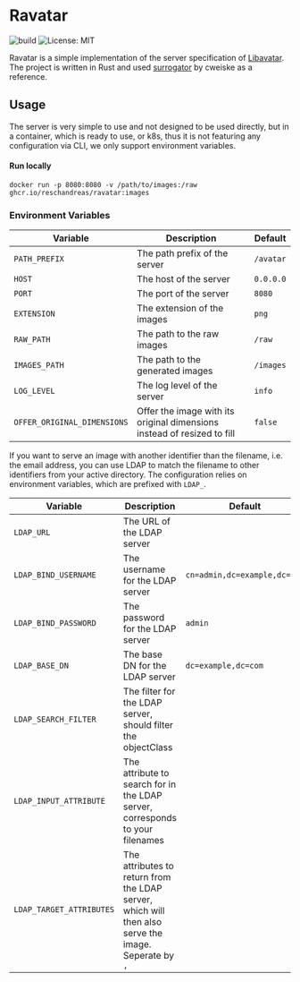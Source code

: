 # Ravatar

![build](https://github.com/reschandreas/ravatar/actions/workflows/build-and-push.yaml/badge.svg)
![License: MIT](https://img.shields.io/badge/License-MIT-yellow.svg)

Ravatar is a simple implementation of the server specification of [Libavatar](https://wiki.libravatar.org/api/). The
project is written in Rust and used [surrogator](https://github.com/cweiske/surrogator) by cweiske as a reference.

## Usage

The server is very simple to use and not designed to be used directly, but in a container, which is ready to use, or
k8s, thus it is not featuring any configuration
via CLI, we only support environment variables.

#### Run locally

```shell
docker run -p 8080:8080 -v /path/to/images:/raw ghcr.io/reschandreas/ravatar:images
```

### Environment Variables

| Variable                    | Description                                                             | Default   |
|-----------------------------|-------------------------------------------------------------------------|-----------|
| `PATH_PREFIX`               | The path prefix of the server                                           | `/avatar` |
| `HOST`                      | The host of the server                                                  | `0.0.0.0` |
| `PORT`                      | The port of the server                                                  | `8080`    |
| `EXTENSION`                 | The extension of the images                                             | `png`     |
| `RAW_PATH`                  | The path to the raw images                                              | `/raw`    |
| `IMAGES_PATH`               | The path to the generated images                                        | `/images` |
| `LOG_LEVEL`                 | The log level of the server                                             | `info`    |
| `OFFER_ORIGINAL_DIMENSIONS` | Offer the image with its original dimensions instead of resized to fill | `false`   |

If you want to serve an image with another identifier than the filename, i.e. the email address, you can use
LDAP to match the filename to other identifiers from your active directory. The configuration relies
on environment variables, which are prefixed with `LDAP_`.

| Variable                 | Description                                                                                          | Default                      | Example                       |
|--------------------------|------------------------------------------------------------------------------------------------------|------------------------------|-------------------------------|
| `LDAP_URL`               | The URL of the LDAP server                                                                           |                              | `ldap://localhost:389`        |
| `LDAP_BIND_USERNAME`     | The username for the LDAP server                                                                     | `cn=admin,dc=example,dc=com` |
| `LDAP_BIND_PASSWORD`     | The password for the LDAP server                                                                     | `admin`                      |
| `LDAP_BASE_DN`           | The base DN for the LDAP server                                                                      | `dc=example,dc=com`          |
| `LDAP_SEARCH_FILTER`     | The filter for the LDAP server, should filter the objectClass                                        |                              | `(objectClass=inetOrgPerson)` |
| `LDAP_INPUT_ATTRIBUTE`   | The attribute to search for in the LDAP server, corresponds to your filenames                        |                              | `sn`                          |
| `LDAP_TARGET_ATTRIBUTES` | The attributes to return from the LDAP server, which will then also serve the image. Seperate by `,` |                              | `mail,username`               |